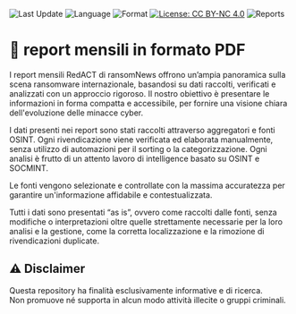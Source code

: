 ![Last Update](https://img.shields.io/badge/Updated-April%202025-blue)
![Language](https://img.shields.io/badge/Lang-Italiano-green)
![Format](https://img.shields.io/badge/Format-PDF%20%7C%20Markdown-lightgrey)
[![License: CC BY-NC 4.0](https://img.shields.io/badge/License-CC%20BY--NC%204.0-lightgrey.svg)](https://creativecommons.org/licenses/by-nc/4.0/)
![Reports](https://img.shields.io/badge/Reports-4-red)




# 📰 report mensili in formato PDF

I report mensili RedACT di ransomNews offrono un’ampia panoramica sulla scena ransomware internazionale, basandosi su dati raccolti, verificati e analizzati con un approccio rigoroso.
Il nostro obiettivo è presentare le informazioni in forma compatta e accessibile, per fornire una visione chiara dell'evoluzione delle minacce cyber.

I dati presenti nei report sono stati raccolti attraverso aggregatori e fonti OSINT.
Ogni rivendicazione viene verificata ed elaborata manualmente, senza utilizzo di automazioni per il sorting o la categorizzazione.
Ogni analisi è frutto di un attento lavoro di intelligence basato su OSINT e SOCMINT.

Le fonti vengono selezionate e controllate con la massima accuratezza per garantire un'informazione affidabile e contestualizzata.

Tutti i dati sono presentati “as is”, ovvero come raccolti dalle fonti, senza modifiche o interpretazioni oltre quelle strettamente necessarie per la loro analisi e la gestione, come la corretta localizzazione e la rimozione di rivendicazioni duplicate.



## ⚠️ Disclaimer
Questa repository ha finalità esclusivamente informative e di ricerca.  
Non promuove né supporta in alcun modo attività illecite o gruppi criminali.
